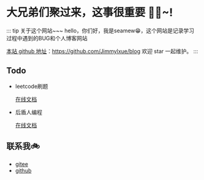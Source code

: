 # 大兄弟们聚过来，这事很重要 🎉🎉~!

::: tip 关于这个网站~~~
hello，你们好，我是seamew😁，这个网站是记录学习过程中遇到的BUG和个人博客网站

[本站 github 地址](https://github.com/Jimmylxue/blog)：https://github.com/Jimmylxue/blog 欢迎 star 一起维护。
:::

## Todo

- leetcode刷题

  [在线文档](https://www.programmercarl.com/)

- 后盾人编程
  
  [在线文档](https://doc.houdunren.com/)


## 联系我🚲

- [gitee](https://gitee.com/sun1040084806)
- [github](https://github.com/Sun1040084806)




